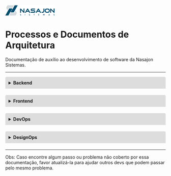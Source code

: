 ![Logo da Nasajon](logoNasajon.png "Logo da Nasajon")
# Processos e Documentos de Arquitetura
Documentação de auxílio ao desenvolvimento de software da Nasajon Sistemas.

---

<details style="margin-bottom:20px;">
<link rel="stylesheet" href="https://cdnjs.cloudflare.com/ajax/libs/font-awesome/5.15.3/css/all.min.css" integrity="sha512-iBBXm8fW90+nuLcSKlbmrPcLa0OT92xO1BIsZ+ywDWZCvqsWgccV3gFoRBv0z+8dLJgyAHIhR35VZc2oM/gI1w==" crossorigin="anonymous" referrerpolicy="no-referrer" />
<summary style="
    background-color: #ddd;
    padding: 10px;
    font-weight: bold;
    border-radius: 4px 4px 0 0;
    cursor:pointer;"
    title="Clique aqui para visualizar conteúdos do Backend">
    Backend</summary>
<div style="
    border: 1px solid #ddd;
    border-radius: 0 0 4px 4px;
    padding: 15px;">
    <ul>
    <li><a href="Backend/arquitetura-de-APIs/README.md" target="_blank">Arquitetura de APIs</a></li>
    <li><a href="Backend/cursos.md" target="_blank">Cursos Recomendados</a></li>
    </ul>
</div>
</details>

<details style="margin-bottom:20px;">
<link rel="stylesheet" href="https://cdnjs.cloudflare.com/ajax/libs/font-awesome/5.15.3/css/all.min.css" integrity="sha512-iBBXm8fW90+nuLcSKlbmrPcLa0OT92xO1BIsZ+ywDWZCvqsWgccV3gFoRBv0z+8dLJgyAHIhR35VZc2oM/gI1w==" crossorigin="anonymous" referrerpolicy="no-referrer" />
<summary style="
    background-color: #ddd;
    padding: 10px;
    font-weight: bold;
    border-radius: 4px 4px 0 0;
    cursor:pointer;"
    title="Clique aqui para visualizar conteúdos do Frontend">
    Frontend</summary>
<div style="
    border: 1px solid #ddd;
    border-radius: 0 0 4px 4px;
    padding: 15px;">
    <ul>
    <li><a href="http://ui.nasajon.com.br.s3-website-us-west-2.amazonaws.com/" target="_blank">Documentação Nasajon UI</a></li>
    <li><a href="Frontend/cursos.md" target="_blank">Cursos Recomendados</a></li>
    </ul>
</div>
</details>

<details style="margin-bottom:20px;">
<link rel="stylesheet" href="https://cdnjs.cloudflare.com/ajax/libs/font-awesome/5.15.3/css/all.min.css" integrity="sha512-iBBXm8fW90+nuLcSKlbmrPcLa0OT92xO1BIsZ+ywDWZCvqsWgccV3gFoRBv0z+8dLJgyAHIhR35VZc2oM/gI1w==" crossorigin="anonymous" referrerpolicy="no-referrer" />
<summary style="
    background-color: #ddd;
    padding: 10px;
    font-weight: bold;
    border-radius: 4px 4px 0 0;
    cursor:pointer;"
    title="Clique aqui para visualizar conteúdos do DevOps">
    DevOps</summary>
<div style="
    border: 1px solid #ddd;
    border-radius: 0 0 4px 4px;
    padding: 15px;">
    <h3>Processos</h3>
    <p>Sincronização</p>
    <ul>
        <li><a href="DevOps/sincronizacao/instalacao-de-sincronizacao.md" target="_blank">Instalação</a></li>
        <li><a href="DevOps/sincronizacao/movimentacao-de-base.md" target="_blank">Movimentação de base</a></li>
        <li><a href="DevOps/sincronizacao/informacao-inconsistente.md" target="_blank">Informação inconsistente</a></li>
        <li><a href="DevOps/sincronizacao/servico-parado.md" target="_blank">Serviço parado</a></li>
        <li><a href="DevOps/sincronizacao/roteamento.md" target="_blank">Roteamento</a></li>
        <li><a href="DevOps/sincronizacao/encaminhamento-de-pacote.md" target="_blank">Encaminhamento de pacote</a></li>
    </ul>
    <p>Gestão de incidêntes</p>
    <ul>
        <li><a href="DevOps/gestao_incidente/monitoramento.md" target="_blank">Monitoramento</a></li>
        <li>Infraestrutura
            <ul>
            <li>Alto consumo de CPU</li>
            <li>Lentidão das aplicações web</li>
            <li>Aplicação web indisponível</li>
            </ul>
        </li>
        <li>Banco de dados
            <ul>
            <li><a href="DevOps/gestao_incidente/bd/consumo-de-cpu.md" target="_blank">Alto consumo de CPU</a></li>
            <li><a href="DevOps/servico_importacao_dados/importacao_de_dados.md" target="_blank">Serviço de Importação de Dados</a></li>
            </ul>
        </li>
        <li>Criação de RCA
            <ul>
            <li>Análise e criação do documento</li>
            </ul>
        </li>
    </ul>
    <p>Ciclo de vida de desenvolvimento dos sistemas</p>
    <ul>
        <li><a href="DevOps/CVDS/projeto_pipeline.md" target="_blank">3.1 Projeto pipeline CI/CD</a></li>
        <li><a href="DevOps/CVDS/processo_desenvolvimento.md" target="_blank">Processo de desenvolvimento</a></li>
        <li><a href="DevOps/CVDS/processo_atualizacao.md" target="_blank">Processo de atualização</a></li>
    </ul>
    <h3>Cookbooks</h3>
    <p>Ansible</p>
    <ul>
        <li><a href="DevOps/Cookbooks/ansible/k8s_app_template.md" target="_blank">Criação de aplicação kubernetes para role k8s_app</a></li>
    </ul>
    <p>AWX (Ansible Tower)</p>
    <ul>
        <li><a href="DevOps/Cookbooks/awx/deploys_sistemas_web.md" target="_blank">Deploy dos sistemas web</a></li>
        <li><a href="DevOps/Cookbooks/awx/criacao_usuario_ses.md" target="_blank">Criação de usuário ses</a></li>
        <li><a href="DevOps/Cookbooks/awx/configuracao_servidor_windows.md" target="_blank">Configuração de servidor windows</a></li>
        <li><a href="DevOps/Cookbooks/awx/atualizacao_clientes_nuvem_awx.md" target="_blank">Atualização de Clientes Nuvem</a></li>
        <li><a href="DevOps/Cookbooks/awx/manutencao_clientes_nuvem_awx.md" target="_blank">Manutenção de base de dados de Clientes Nuvem</a></li>
    </ul>
    <p>Cookbooks</p>
    <ul>
        <li><a href="Cookbooks/como-enviar-email.md" target="_blank">Como enviar emails nos sistemas</a></li>
        <li><a href="Cookbooks/como-criar-documentos-pdf.md" target="_blank">Como criar documentos em PDF nos sistemas</a></li>
        <li><a href="Cookbooks/como-criar-permissoes.md" target="_blank">Como criar permissões para o sistema</a></li>
        <li><a href="Cookbooks/como-criar-xml-apartir-da-entidade.md" target="_blank">Como Criar XML (ou JSON) a partir da entidade</a></li>
        <li><a href="Cookbooks/como-configurar-xdebug-no-vscode.md" target="_blank">Como configurar o Xdebug no Vscode</a></li>
        <li><a href="Cookbooks/como-cachear-resposta.md" target="_blank">Como cachear uma resposta de um método</a></li>
        <li><a href="Cookbooks/como-adicionar-tabelas-para-sincronia.md" target="_blank">Como adicionar tabelas para a sincronia</a></li>
        <li><a href="Cookbooks/como-criar-configuracoes.md" target="_blank">Como criar configuraçes em Web Configurações</a></li>
        <li><a href="Cookbooks/como-aplicar-layout-de-impressao.md" target="_blank">Como aplicar layout de impressao</a></li>
        <li><a href="Cookbooks/notificações/como-utilizar-envio-notificacoes.md" target="_blank">Como enviar notificações nos sistemas Web e Mobile</a></li>
        <li><a href="Cookbooks/como-adicionar-o-health-check-bundle-a-uma-aplicacao.md" target="_blank">Como adicionar o health-check-bundle a uma aplicação</a></li>
        <li><a href="Cookbooks/como-configurar-ambiente-desenvolvimento" target="_blank">Configuração do ambiente de desenvolvimento</a></li>
    </ul>
</div>
</details>

<details style="margin-bottom:20px;">
<link rel="stylesheet" href="https://cdnjs.cloudflare.com/ajax/libs/font-awesome/5.15.3/css/all.min.css" integrity="sha512-iBBXm8fW90+nuLcSKlbmrPcLa0OT92xO1BIsZ+ywDWZCvqsWgccV3gFoRBv0z+8dLJgyAHIhR35VZc2oM/gI1w==" crossorigin="anonymous" referrerpolicy="no-referrer" />
<summary style="
    background-color: #ddd;
    padding: 10px;
    font-weight: bold;
    border-radius: 4px 4px 0 0;
    cursor:pointer;"
    title="Clique aqui para visualizar conteúdos do DesignOps">
    DesignOps</summary>
<div style="
    border: 1px solid #ddd;
    border-radius: 0 0 4px 4px;
    padding: 15px;">
    <p>DesignOps refere-se à orquestração e otimização de pessoas, processos e ofício, a fim de amplificar o valor e o impacto do design em escala.<a href="https://www.nngroup.com/articles/design-operations-101/" target="_blank">[NN/g Nielsen Norman Group, 2019]</a></p>
    <ol>
    <li><a href="06_Areas/">Áreas e suas competências</a></li>
    <li><a href="02_BaseConhecimento-Treinamentos/" target="_blank">Base de Conhecimento e Treinamentos</a></li>
    <li><a href="03_Ferramentas-Recursos/">Ferramentas e Recursos</a></li>
    <li><a href="04_Processos/">Processos</a></li>
    <li><a href="05_Cerimonias/">Cerimônias</a></li>
    <li><a href="01_Artefatos/">Artefatos</a></li>
    </ol>
    <h3>Vídeo explicativo sobre a organização dos conteúdos da equipe DesignOps</h3>
    <p>Nesse vídeo é explicado como nosso conteúdo de design está organizado.</p>
    <p>Caso não visualize o vídeo abaixo, acessar por aqui o <a href="https://drive.google.com/file/d/1HNnMvD16-cnE8JCSZVd2plO15C7Yl2_6/view?usp=sharing" target="_blank">Vídeo explicativo</a>.</p>
    <video controls width="100%" height="400" controls>
        <source src="designOps.mp4" type="video/mp4">
        <object>
            <embed src="Template para Documentação.mp4" type="application/x-shockwave-flash" 
            allowfullscreen="false" allowscriptaccess="always">  		
        </object>
        Formato não suportado  
    </video>
</div>
</details>

---

Obs: Caso encontre algum passo ou problema não coberto por essa documentação, favor atualizá-la para ajudar outros devs que podem passar pelo mesmo problema.
